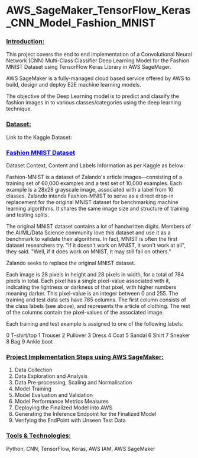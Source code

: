 # AWS_SageMaker_TensorFlow_Keras_CNN_Model_Fashion_MNIST

<h3><b><u>Introduction:</u></b></h3>

This project covers the end to end implementation of a Convolutional Neural Network (CNN) Multi-Class Classifier Deep Learning Model for the Fashion MNIST Dataset using TensorFlow Keras Library in AWS SageMager.

AWS SageMaker is a fully-managed cloud based service offered by AWS to build, design and deploy E2E machine learning models.

The objective of the Deep Learning model is to predict and classify the fashion images in to various classes/categories using the deep learning technique.

<h3><b><u>Dataset:</u></b></h3>

Link to the Kaggle Dataset:
<h3><a href="https://www.kaggle.com/datasets/zalando-research/fashionmnist" style="color: blue"><b><u>Fashion MNIST Dataset</u></b></a></h3>

Dataset Context, Content and Labels Information as per Kaggle as below:

Fashion-MNIST is a dataset of Zalando's article images—consisting of a training set of 60,000 examples and a test set of 10,000 examples. Each example is a 28x28 grayscale image, associated with a label from 10 classes. Zalando intends Fashion-MNIST to serve as a direct drop-in replacement for the original MNIST dataset for benchmarking machine learning algorithms. It shares the same image size and structure of training and testing splits.

The original MNIST dataset contains a lot of handwritten digits. Members of the AI/ML/Data Science community love this dataset and use it as a benchmark to validate their algorithms. In fact, MNIST is often the first dataset researchers try. "If it doesn't work on MNIST, it won't work at all", they said. "Well, if it does work on MNIST, it may still fail on others."

Zalando seeks to replace the original MNIST dataset.

Each image is 28 pixels in height and 28 pixels in width, for a total of 784 pixels in total. Each pixel has a single pixel-value associated with it, indicating the lightness or darkness of that pixel, with higher numbers meaning darker. This pixel-value is an integer between 0 and 255. The training and test data sets have 785 columns. The first column consists of the class labels (see above), and represents the article of clothing. The rest of the columns contain the pixel-values of the associated image.

Each training and test example is assigned to one of the following labels:

0 T-shirt/top
1 Trouser
2 Pullover
3 Dress
4 Coat
5 Sandal
6 Shirt
7 Sneaker
8 Bag
9 Ankle boot

<h3><b><u>Project Implementation Steps using AWS SageMaker:</u></b></h3>

1. Data Collection
2. Data Exploration and Analysis
3. Data Pre-processing, Scaling and Normalisation
4. Model Training
5. Model Evaluation and Validation
6. Model Performance Metrics Measures
7. Deploying the Finalized Model into AWS
8. Generating the Inference Endpoint for the Finalized Model
9. Verifying the EndPoint with Unseen Test Data

<h3><b><u>Tools & Technologies:</u></b></h3>

Python, CNN, TensorFlow, Keras, AWS IAM, AWS SageMaker


